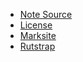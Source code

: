 -   [Note Source](https://github.com/pljns/Rutgers-University-Notes)
-   [License](?page=%2FNotes%2FLICENSE.md)
-   [Marksite](https://github.com/pljns/Marksite)
-   [Rutstrap](http://pljns.com/Rutstrap)